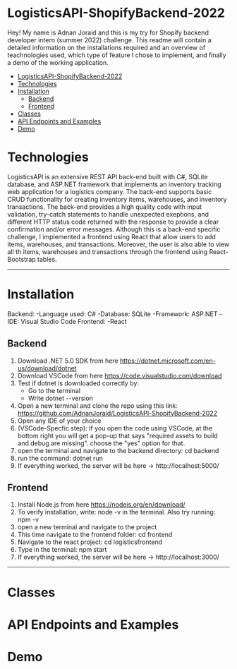 # LogisticsAPI-ShopifyBackend-2022
Hey! My name is Adnan Joraid and this is my try for Shopify backend developer intern (summer 2022) challenge. This readme will contain a detailed information on the installations required and an overview of teachnologies used, which type of feature I chose to implement, and finally a demo of the working application. 
- [LogisticsAPI-ShopifyBackend-2022](#logisticsapi-shopifybackend-2022)
- [Technologies](#technologies)
- [Installation](#installation)
  - [Backend](#backend)
  - [Frontend](#frontend)
- [Classes](#classes)
- [API Endpoints and Examples](#api-endpoints-and-examples)
- [Demo](#demo)

# Technologies
LogisticsAPI is an extensive REST API back-end built with C#, SQLite database, and ASP.NET framework that implements an inventory tracking web application for a logistics company. The back-end supports basic CRUD functionality for creating inventory items, warehouses, and inventory transactions. The back-end provides a high quality code with input validation, try-catch statements to handle unexpected exeptions, and different HTTP status code returned with the response to provide a clear confirmation and/or error messages. Although this is a back-end specific challenge, I implemented a frontend using React that allow users to add items, warehouses, and transactions. Moreover, the user is also able to view all th items, warehouses and transactions through the frontend using React-Bootstrap tables. 

***

# Installation
Backend:
    -Language used: C# 
    -Database: SQLite 
    -Framework: ASP.NET 
    -IDE: Visual Studio Code 
Frontend:
    -React

## Backend
1. Download .NET 5.0 SDK from here https://dotnet.microsoft.com/en-us/download/dotnet
2. Download VSCode from here https://code.visualstudio.com/download 
3. Test if dotnet is downloaded correctly by:
	- Go to the terminal 
	- Write dotnet --version
4. Open a new terminal and clone the repo using this link: https://github.com/AdnanJoraid/LogisticsAPI-ShopifyBackend-2022
5. Open any IDE of your choice 
6. (VSCode-Specfic step): If you open the code using VSCode, at the bottom right you will get a pop-up that says "required assets to build and debug are missing". choose the "yes" option for that. 
7. open the terminal and navigate to the backend directory: cd backend 
8. run the command: dotnet run
9. If everything worked, the server will be here ->  http://localhost:5000/ 

## Frontend
1. Install Node.js from here https://nodejs.org/en/download/ 
2. To verify installation, write: node -v in the terminal. Also try running: npm -v 
3. open a new terminal and navigate to the project 
4. This time navigate to the frontend folder: cd frontend 
5. Navigate to the react project: cd logisticsfrontend
6. Type in the terminal: npm start
7. If everything worked, the server will be here -> http://localhost:3000/ 

***
# Classes

# API Endpoints and Examples

# Demo
